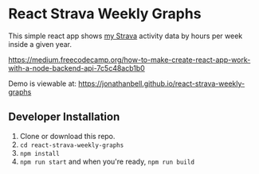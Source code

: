 # React Strava Weekly Graphs

This simple react app shows [my Strava](https://www.strava.com/athletes/3350904) activity data by hours per week inside a given year.

https://medium.freecodecamp.org/how-to-make-create-react-app-work-with-a-node-backend-api-7c5c48acb1b0

Demo is viewable at: <https://jonathanbell.github.io/react-strava-weekly-graphs>

## Developer Installation

1.  Clone or download this repo.
1.  `cd react-strava-weekly-graphs`
1.  `npm install`
1.  `npm run start` and when you're ready, `npm run build`
